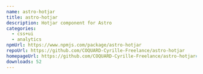 ```yaml
---
name: astro-hotjar
title: astro-hotjar
description: Hotjar component for Astro
categories:
  - css+ui
  - analytics
npmUrl: https://www.npmjs.com/package/astro-hotjar
repoUrl: https://github.com/COQUARD-Cyrille-Freelance/astro-hotjar
homepageUrl: https://github.com/COQUARD-Cyrille-Freelance/astro-hotjar#readme
downloads: 52
---
```

